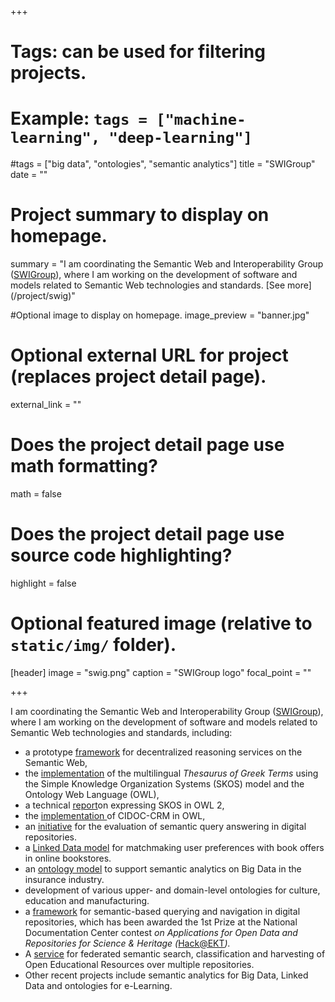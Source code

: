 +++
# Tags: can be used for filtering projects.
# Example: `tags = ["machine-learning", "deep-learning"]`
#tags = ["big data", "ontologies", "semantic analytics"]
title = "SWIGroup"
date = ""
# Project summary to display on homepage.
summary = "I am coordinating the Semantic Web and Interoperability Group ([SWIGroup](http://swig.hpclab.ceid.upatras.gr/)), where I am working on the development of software and models related to Semantic Web technologies  and standards. [See more] (/project/swig)"

#Optional image to display on homepage.
image_preview = "banner.jpg"

# Optional external URL for project (replaces project detail page).
external_link = ""

# Does the project detail page use math formatting?
math = false

# Does the project detail page use source code highlighting?
highlight = false

# Optional featured image (relative to `static/img/` folder).
[header]
image = "swig.png"
caption = "SWIGroup logo"
focal_point = ""

+++

I am coordinating the Semantic Web and Interoperability Group ([SWIGroup](http://swig.hpclab.ceid.upatras.gr/)), where I am working on the development of software and models related to Semantic Web technologies  and standards, including:

- a prototype [framework](http://swig.hpclab.ceid.upatras.gr/OWLApp) for decentralized reasoning services on the Semantic Web,
- the [implementation](http://swig.hpclab.ceid.upatras.gr/SKOS) of the multilingual *Thesaurus of Greek Terms* using the Simple Knowledge Organization Systems (SKOS) model and the Ontology Web Language (OWL),
- a technical [report](http://swig.hpclab.ceid.upatras.gr/SKOS/Skos2Owl2)on expressing SKOS in OWL 2,
- the [implementation ](http://swig.hpclab.ceid.upatras.gr/SWIGroupPapers/CRMinOWL)of CIDOC-CRM in OWL,
- an [initiative](http://swig.hpclab.ceid.upatras.gr/SSEvaluationAppendix) for the evaluation of semantic query answering in digital repositories.
- a [Linked Data model](http://swig.hpclab.ceid.upatras.gr/SWIGroupPapers/BookShop) for matchmaking user preferences with book      offers in online bookstores.
- an [ontology model](https://webprotege.stanford.edu/download?project=a5b329e1-ae76-45c0-a227-21476f74c0ea) to support semantic analytics on Big Data in the insurance industry.
- development of various upper- and domain-level ontologies for culture, education and manufacturing.
- a [framework](https://github.com/swigroup/dspace-semantic-search/wiki) for semantic-based querying and navigation in digital repositories, which has been awarded the 1st Prize at the National Documentation Center contest *on Applications for Open Data and Repositories for Science & Heritage (*[Hack@EKT](http://saas.ekt.gr/content/contests)*).*
- A [service](http://snf-630087.vm.okeanos.grnet.gr:8888/SemanticMiddleware-1.1/results?q=medicine) for federated semantic search, classification and harvesting of Open Educational Resources over multiple repositories.
- Other recent projects include semantic analytics for Big Data, Linked Data and ontologies for e-Learning.
